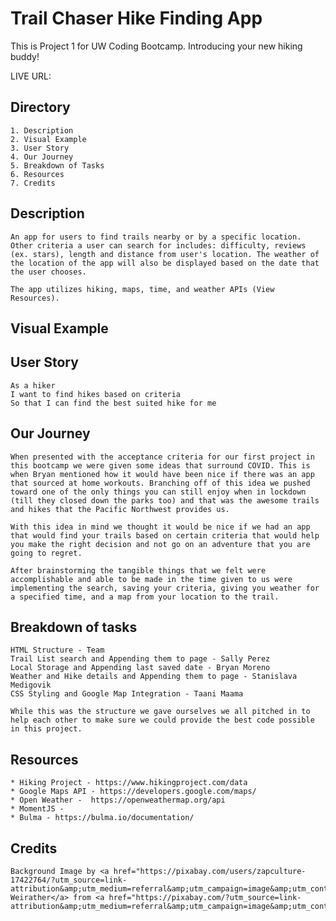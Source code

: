 # Trail Chaser Hike Finding App
This is Project 1 for UW Coding Bootcamp. Introducing your new hiking buddy!

LIVE URL:

## Directory
    1. Description
    2. Visual Example
    3. User Story
    4. Our Journey
    5. Breakdown of Tasks
    6. Resources
    7. Credits

## Description
```
An app for users to find trails nearby or by a specific location. Other criteria a user can search for includes: difficulty, reviews (ex. stars), length and distance from user's location. The weather of the location of the app will also be displayed based on the date that the user chooses. 

The app utilizes hiking, maps, time, and weather APIs (View Resources).
```

## Visual Example


## User Story
```
As a hiker
I want to find hikes based on criteria
So that I can find the best suited hike for me
```

## Our Journey
```
When presented with the acceptance criteria for our first project in this bootcamp we were given some ideas that surround COVID. This is when Bryan mentioned how it would have been nice if there was an app that sourced at home workouts. Branching off of this idea we pushed toward one of the only things you can still enjoy when in lockdown (till they closed down the parks too) and that was the awesome trails and hikes that the Pacific Northwest provides us. 

With this idea in mind we thought it would be nice if we had an app that would find your trails based on certain criteria that would help you make the right decision and not go on an adventure that you are going to regret.

After brainstorming the tangible things that we felt were accomplishable and able to be made in the time given to us were implementing the search, saving your criteria, giving you weather for a specified time, and a map from your location to the trail.
```

## Breakdown of tasks
```
HTML Structure - Team
Trail List search and Appending them to page - Sally Perez
Local Storage and Appending last saved date - Bryan Moreno
Weather and Hike details and Appending them to page - Stanislava Medigovik
CSS Styling and Google Map Integration - Taani Maama

While this was the structure we gave ourselves we all pitched in to help each other to make sure we could provide the best code possible in this project.
```

## Resources
```
* Hiking Project - https://www.hikingproject.com/data
* Google Maps API - https://developers.google.com/maps/
* Open Weather -  https://openweathermap.org/api
* MomentJS - 
* Bulma - https://bulma.io/documentation/
```

## Credits
```
Background Image by <a href="https://pixabay.com/users/zapculture-17422764/?utm_source=link-attribution&amp;utm_medium=referral&amp;utm_campaign=image&amp;utm_content=5649828">Steven Weirather</a> from <a href="https://pixabay.com/?utm_source=link-attribution&amp;utm_medium=referral&amp;utm_campaign=image&amp;utm_content=5649828">Pixabay</a>
```